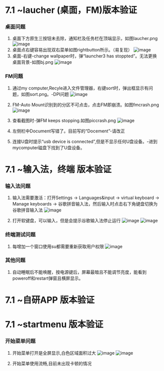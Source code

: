 # 7.1 ~laucher (桌面，FM)版本验证
### 桌面问题
1.  桌面下方原生三按钮未去除，通知栏及任务栏在顶端显示，如图laucher.png
![image](./IMGview/7.1/launcher/launcher.png)
2.  桌面点右键容易出现双右菜单如图rightbutton所示。（易复现）
![image](./IMGview/7.1/launcher/rightbutton.png)
3.  桌面-右键-change wallpaper时，弹“launcher3 has stoppted”。无法更换桌面背景-如图bj.png
![image](./IMGview/7.1/launcher/bj.png)

### FM问题
1.  通过my computer,Recyle进入文件管理器，右键sort时，弹出框显示有问题，如图sort.png。-DPI问题
![image](./IMGview/7.1/launcher/sort.png)
2.  FM-Auto Mount识别到的分区不可点击，点击FM即崩溃。如图fmcrash.png
![image](./IMGview/7.1/launcher/fmcrash.png)
3.  查看截图时-弹FM keeps stopping.如图piccrash.png
![image](./IMGview/7.1/launcher/piccrash.png)
4.  左侧栏中Document写错了。目前写的“Docement”-请改正

5. 连接U盘时提示“usb device is connected”,但是不显示任何U盘设备。-进到mycomputer磁盘下找到了U盘设备。


# 7.1 ~输入法，终端 版本验证

### 输入法问题

1. 输入法需要激活：打开Settings -> Languages&input -> virtual keyboard -> Manage keyboards -> 谷歌拼音输入法，然后输入时点击右下角键盘切换为谷歌拼音输入法
![image](./IMGview/7.1/input-terminal/changekeyboard.png)

2. 打开软键盘，可以输入，但是会提示谷歌输入法停止运行
![image](./IMGview/7.1/input-terminal/hasstoped.png)
![image](./IMGview/7.1/input-terminal/keepstoping.png)

### 终端测试问题

1. 每增加一个窗口使用su都需要重新获取用户权限
![image](./IMGview/7.1/input-terminal/terminal.png)

### 其他问题

1. 自动睡眠后不能唤醒，按电源键后，屏幕最暗且不能调节亮度，能看到poweroff和restart弹窗且横屏显示。

# 7.1 ~自研APP 版本验证


# 7.1 ~startmenu 版本验证

### 开始菜单问题

1. 开始菜单打开是全屏显示,白色区域面积过大
![image](./IMGview/7.1/startmenu/开始菜单1.png )
![image](./IMGview/7.1/startmenu/开始菜单3.png )

2. 开始菜单使用流畅,目前未出现卡顿的情况
